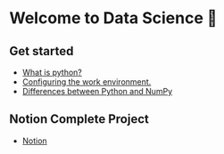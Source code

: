 # Welcome to Data Science 👋



## Get started

- [What is python?](https://citrine-croissant-fff.notion.site/What-is-python-d24c4d9e5b754468bf149cc5cce8586e)
- [Configuring the work environment.](https://citrine-croissant-fff.notion.site/Configuring-the-work-environment-01ec083c96bb4aeea16b638e920aca15)
- [Differences between Python and NumPy](https://citrine-croissant-fff.notion.site/Differences-between-Python-and-NumPy-b9fd1c84259945edba3dd3e13bdc8ffb)



## Notion Complete Project

- [Notion](https://citrine-croissant-fff.notion.site/Data-Science-df3029d15a104320b91aff902ce862ef)